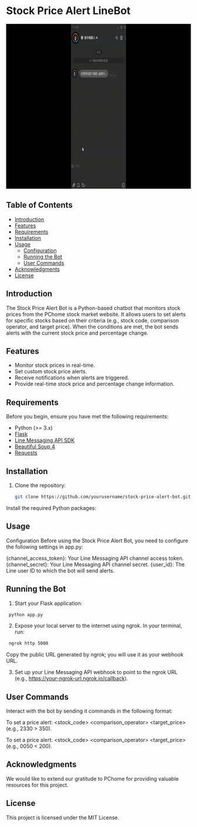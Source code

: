 # Stock Price Alert LineBot

<img src="screenshots/stock-price-alert-linebot.gif" width="800" height="450">

## Table of Contents
- [Introduction](#introduction)
- [Features](#features)
- [Requirements](#requirements)
- [Installation](#installation)
- [Usage](#usage)
  - [Configuration](#configuration)
  - [Running the Bot](#running-the-bot)
  - [User Commands](#user-commands)
- [Acknowledgments](#Acknowledgments)
- [License](#license)

## Introduction

The Stock Price Alert Bot is a Python-based chatbot that monitors stock prices from the PChome stock market website. It allows users to set alerts for specific stocks based on their criteria (e.g., stock code, comparison operator, and target price). When the conditions are met, the bot sends alerts with the current stock price and percentage change.

## Features

- Monitor stock prices in real-time.
- Set custom stock price alerts.
- Receive notifications when alerts are triggered.
- Provide real-time stock price and percentage change information.

## Requirements

Before you begin, ensure you have met the following requirements:

- Python (>= 3.x)
- [Flask](https://pypi.org/project/Flask/)
- [Line Messaging API SDK](https://github.com/line/line-bot-sdk-python)
- [Beautiful Soup 4](https://pypi.org/project/beautifulsoup4/)
- [Requests](https://pypi.org/project/requests/)

## Installation

1. Clone the repository:

   ```bash
   git clone https://github.com/yourusername/stock-price-alert-bot.git
   ```
Install the required Python packages:

## Usage
Configuration
Before using the Stock Price Alert Bot, you need to configure the following settings in app.py:

{channel_access_token}: Your Line Messaging API channel access token.
{channel_secret}: Your Line Messaging API channel secret.
{user_id}: The Line user ID to which the bot will send alerts.

## Running the Bot
1. Start your Flask application:
  ```bash
   python app.py
   ```
2. Expose your local server to the internet using ngrok. In your terminal, run:
  ```bash
   ngrok http 5000
   ```
  Copy the public URL generated by ngrok; you will use it as your webhook URL.

3. Set up your Line Messaging API webhook to point to the ngrok URL (e.g., https://your-ngrok-url.ngrok.io/callback).

## User Commands
Interact with the bot by sending it commands in the following format:

To set a price alert: <stock_code> <comparison_operator> <target_price> (e.g., 2330 > 350).

To set a price alert: <stock_code> <comparison_operator> <target_price> (e.g., 0050 < 200).

## Acknowledgments
We would like to extend our gratitude to PChome for providing valuable resources for this project.

## License
This project is licensed under the MIT License.
